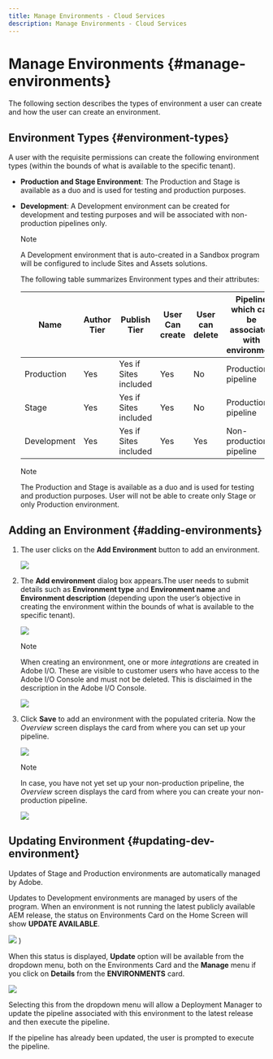 ```yaml
---
title: Manage Environments - Cloud Services
description: Manage Environments - Cloud Services
---
```


# Manage Environments {#manage-environments} 

The following section describes the types of environment a  user can create and how the user can create an environment.

## Environment Types {#environment-types}

A user with the requisite permissions can create the following environment types (within the bounds of what is available to the specific tenant). 

* **Production and Stage Environment**: 
The Production and Stage is available as a duo and is used for testing and production purposes.  

* **Development**: A Development environment can be created for development and testing purposes and will be associated with non-production pipelines only.

  >[!NOTE]
  >A Development environment that is auto-created in a Sandbox program will be configured to include Sites and Assets solutions.
   
  The following table summarizes Environment types and their attributes:

   |Name|Author Tier|Publish Tier|User Can create| User can delete|Pipeline which can be associated with environment|
   |--- |--- |--- |--- |---|---|
   |Production |Yes |Yes if Sites included |Yes |No|Production pipeline|
   |Stage |Yes |Yes if Sites included |Yes |No|Production pipeline|
   |Development |Yes |Yes if Sites included |Yes |Yes|Non-production pipeline|

   >[!NOTE]
   >The Production and Stage is available as a duo and is used for testing and production purposes.  User will not be able to create only Stage or only Production environment.

## Adding an Environment {#adding-environments}


1. The user clicks on the **Add Environment** button to add an environment.

   ![](assets/add-environment.png)

1. The **Add environment** dialog box appears.The user needs to submit details such as **Environment type** and **Environment name** and **Environment description** (depending upon the user’s objective in creating the environment within the bounds of what is available to the specific tenant).

   ![](assets/add-environment2.png)

   >[!NOTE]
   >When creating an environment, one or more *integrations* are created in Adobe I/O. These are visible to customer users who have access to the Adobe I/O Console and must not be deleted. This is disclaimed in the description in the Adobe I/O Console.

   ![](assets/add-environment-image1.png)

1. Click **Save** to add an environment with the populated criteria.  Now the *Overview* screen  displays the card from where you can set up  your pipeline.

   ![](assets/add-environment3.png)

   >[!NOTE]
   >In case, you have not yet set up your non-production pripeline, the *Overview* screen  displays the card from where you can create your non-production pipeline.

   ![](assets/add-environment-image2.png)

## Updating Environment {#updating-dev-environment}

Updates of Stage and Production environments are automatically managed by Adobe. 

Updates to Development environments are managed by users of the program. When an environment is not running the latest publicly available AEM release, the status on Environments Card on the Home Screen will show **UPDATE AVAILABLE**.

![](assets/manage-environments2.png)
)

When this status is displayed, **Update** option will be available from the dropdown menu, both on the Environments Card and the **Manage** menu if you  click on **Details** from the **ENVIRONMENTS** card.

![](assets/add-environment4.png)

Selecting this from the dropdown menu will allow a Deployment Manager to update the pipeline associated with this environment to the latest release and then execute the pipeline. 

If the pipeline has already been updated, the user is prompted to execute the pipeline.
